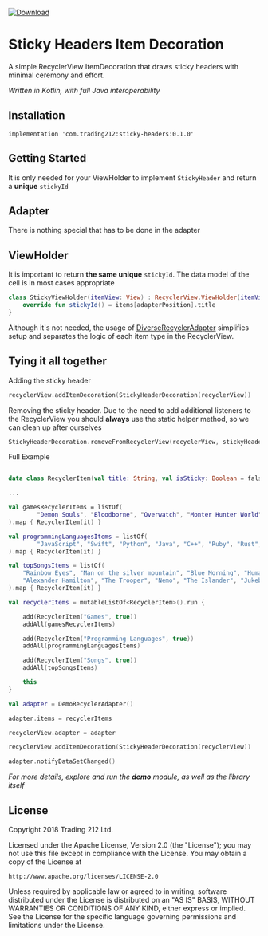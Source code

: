 [ ![Download](https://api.bintray.com/packages/trading-212/maven/sticky-headers/images/download.svg) ](https://bintray.com/trading-212/maven/sticky-headers/_latestVersion)

# Sticky Headers Item Decoration

A simple RecyclerView ItemDecoration that draws sticky headers with minimal ceremony and effort.

*Written in Kotlin, with full Java interoperability*

## Installation

```
implementation 'com.trading212:sticky-headers:0.1.0'
```

## Getting Started

It is only needed for your ViewHolder to implement `StickyHeader` and return a **unique** `stickyId`

## Adapter
There is nothing special that has to be done in the adapter

## ViewHolder

It is important to return **the same unique** `stickyId`. The data model of the cell is in most cases appropriate

```kotlin
class StickyViewHolder(itemView: View) : RecyclerView.ViewHolder(itemView), StickyHeader {
    override fun stickyId() = items[adapterPosition].title
}
```

Although it's not needed, the usage of [DiverseRecyclerAdapter](https://github.com/Trading212/DiverseRecyclerAdapter) simplifies setup and separates the logic of each item type in the RecyclerView.

## Tying it all together

Adding the sticky header
```kotlin
recyclerView.addItemDecoration(StickyHeaderDecoration(recyclerView))
```

Removing the sticky header. Due to the need to add additional listeners to the RecyclerView you should **always** use the static helper method, so we can clean up after ourselves
```kotlin
StickyHeaderDecoration.removeFromRecyclerView(recyclerView, stickyHeaderDecoration)
```

Full Example
```kotlin

data class RecyclerItem(val title: String, val isSticky: Boolean = false)

...

val gamesRecyclerItems = listOf(
        "Demon Souls", "Bloodborne", "Overwatch", "Monter Hunter World", "God of War", "WoW", "LoL", "OSU!", "Horizon", "Zelda", "CS"
).map { RecyclerItem(it) }

val programmingLanguagesItems = listOf(
        "JavaScript", "Swift", "Python", "Java", "C++", "Ruby", "Rust", "Lisp (EW.)", "Haskell", "F#", "SQL", "C#"
).map { RecyclerItem(it) }

val topSongsItems = listOf(
    "Rainbow Eyes", "Man on the silver mountain", "Blue Morning", "Human", "Try it out", "Sitting on the dock",
    "Alexander Hamilton", "The Trooper", "Nemo", "The Islander", "Jukebox Hero"
).map { RecyclerItem(it) }

val recyclerItems = mutableListOf<RecyclerItem>().run {

    add(RecyclerItem("Games", true))
    addAll(gamesRecyclerItems)

    add(RecyclerItem("Programming Languages", true))
    addAll(programmingLanguagesItems)

    add(RecyclerItem("Songs", true))
    addAll(topSongsItems)

    this
}

val adapter = DemoRecyclerAdapter()

adapter.items = recyclerItems

recyclerView.adapter = adapter

recyclerView.addItemDecoration(StickyHeaderDecoration(recyclerView))

adapter.notifyDataSetChanged()
```

*For more details, explore and run the **demo** module, as well as the library itself*

## License

Copyright 2018 Trading 212 Ltd.

Licensed under the Apache License, Version 2.0 (the "License");
you may not use this file except in compliance with the License.
You may obtain a copy of the License at

    http://www.apache.org/licenses/LICENSE-2.0

Unless required by applicable law or agreed to in writing, software
distributed under the License is distributed on an "AS IS" BASIS,
WITHOUT WARRANTIES OR CONDITIONS OF ANY KIND, either express or implied.
See the License for the specific language governing permissions and
limitations under the License.
